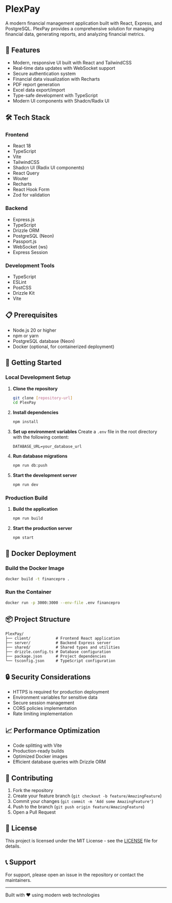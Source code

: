 # PlexPay

A modern financial management application built with React, Express, and PostgreSQL. PlexPay provides a comprehensive solution for managing financial data, generating reports, and analyzing financial metrics.

## 🚀 Features

- Modern, responsive UI built with React and TailwindCSS
- Real-time data updates with WebSocket support
- Secure authentication system
- Financial data visualization with Recharts
- PDF report generation
- Excel data export/import
- Type-safe development with TypeScript
- Modern UI components with Shadcn/Radix UI

## 🛠️ Tech Stack

### Frontend

- React 18
- TypeScript
- Vite
- TailwindCSS
- Shadcn UI (Radix UI components)
- React Query
- Wouter
- Recharts
- React Hook Form
- Zod for validation

### Backend

- Express.js
- TypeScript
- Drizzle ORM
- PostgreSQL (Neon)
- Passport.js
- WebSocket (ws)
- Express Session

### Development Tools

- TypeScript
- ESLint
- PostCSS
- Drizzle Kit
- Vite

## 📋 Prerequisites

- Node.js 20 or higher
- npm or yarn
- PostgreSQL database (Neon)
- Docker (optional, for containerized deployment)

## 🚀 Getting Started

### Local Development Setup

1. **Clone the repository**

   ```bash
   git clone [repository-url]
   cd PlexPay
   ```

2. **Install dependencies**

   ```bash
   npm install
   ```

3. **Set up environment variables**
   Create a `.env` file in the root directory with the following content:

   ```
   DATABASE_URL=your_database_url
   ```

4. **Run database migrations**

   ```bash
   npm run db:push
   ```

5. **Start the development server**
   ```bash
   npm run dev
   ```

### Production Build

1. **Build the application**

   ```bash
   npm run build
   ```

2. **Start the production server**
   ```bash
   npm start
   ```

## 🐳 Docker Deployment

### Build the Docker Image

```bash
docker build -t financepro .
```

### Run the Container

```bash
docker run -p 3000:3000 --env-file .env financepro
```

## 📦 Project Structure

```
PlexPay/
├── client/           # Frontend React application
├── server/           # Backend Express server
├── shared/           # Shared types and utilities
├── drizzle.config.ts # Database configuration
├── package.json      # Project dependencies
└── tsconfig.json     # TypeScript configuration
```

## 🔒 Security Considerations

- HTTPS is required for production deployment
- Environment variables for sensitive data
- Secure session management
- CORS policies implementation
- Rate limiting implementation

## 📈 Performance Optimization

- Code splitting with Vite
- Production-ready builds
- Optimized Docker images
- Efficient database queries with Drizzle ORM

## 🤝 Contributing

1. Fork the repository
2. Create your feature branch (`git checkout -b feature/AmazingFeature`)
3. Commit your changes (`git commit -m 'Add some AmazingFeature'`)
4. Push to the branch (`git push origin feature/AmazingFeature`)
5. Open a Pull Request

## 📝 License

This project is licensed under the MIT License - see the [LICENSE](LICENSE) file for details.

## 📞 Support

For support, please open an issue in the repository or contact the maintainers.

---

Built with ❤️ using modern web technologies
